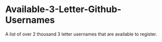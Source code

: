 # Available-3-Letter-Github-Usernames
A list of over 2 thousand 3 letter usernames that are available to register. 
